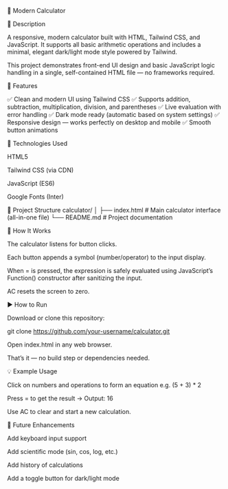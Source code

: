🧮 Modern Calculator

📖 Description

A responsive, modern calculator built with HTML, Tailwind CSS, and JavaScript.
It supports all basic arithmetic operations and includes a minimal, elegant dark/light mode style powered by Tailwind.

This project demonstrates front-end UI design and basic JavaScript logic handling in a single, self-contained HTML file — no frameworks required.

🚀 Features

✅ Clean and modern UI using Tailwind CSS
✅ Supports addition, subtraction, multiplication, division, and parentheses
✅ Live evaluation with error handling
✅ Dark mode ready (automatic based on system settings)
✅ Responsive design — works perfectly on desktop and mobile
✅ Smooth button animations

🧩 Technologies Used

HTML5

Tailwind CSS (via CDN)

JavaScript (ES6)

Google Fonts (Inter)

📂 Project Structure
calculator/
│
├── index.html      # Main calculator interface (all-in-one file)
└── README.md       # Project documentation

🧠 How It Works

The calculator listens for button clicks.

Each button appends a symbol (number/operator) to the input display.

When = is pressed, the expression is safely evaluated using JavaScript’s Function() constructor after sanitizing the input.

AC resets the screen to zero.

▶️ How to Run

Download or clone this repository:

git clone https://github.com/your-username/calculator.git


Open index.html in any web browser.

That’s it — no build step or dependencies needed.

💡 Example Usage

Click on numbers and operations to form an equation
e.g. (5 + 3) * 2

Press = to get the result
→ Output: 16

Use AC to clear and start a new calculation.

🧰 Future Enhancements

Add keyboard input support

Add scientific mode (sin, cos, log, etc.)

Add history of calculations

Add a toggle button for dark/light mode
